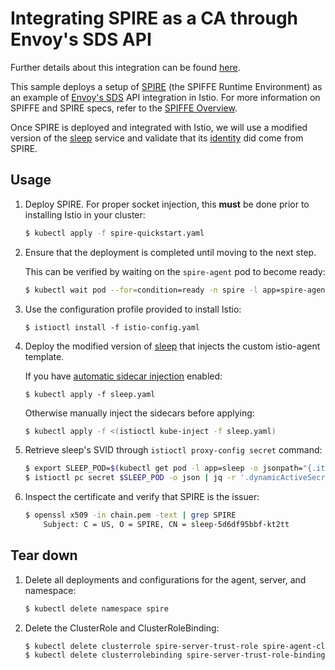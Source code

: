 # Integrating SPIRE as a CA through Envoy's SDS API

Further details about this integration can be found [here](https://istio.io/latest/docs/ops/integrations/spire).

This sample deploys a setup of [SPIRE](https://github.com/spiffe/spire) (the SPIFFE Runtime Environment) as an example of [Envoy's SDS](https://www.envoyproxy.io/docs/envoy/latest/configuration/security/secret) API integration in Istio. For more information
on SPIFFE and SPIRE specs, refer to the [SPIFFE Overview](https://spiffe.io/docs/latest/spiffe-about/overview/).

Once SPIRE is deployed and integrated with Istio, we will use a modified version of the [sleep](/samples/sleep/README.md) service and validate that its [identity](https://spiffe.io/docs/latest/spiffe-about/spiffe-concepts/#spiffe-verifiable-identity-document-svid) did come from SPIRE. 

## Usage

1. Deploy SPIRE. For proper socket injection, this **must** be done prior to installing Istio in your cluster:

    ```bash
    $ kubectl apply -f spire-quickstart.yaml
    ```

2. Ensure that the deployment is completed until moving to the next step. 

    This can be verified by waiting on the `spire-agent` pod to become ready:

    ```bash
    $ kubectl wait pod --for=condition=ready -n spire -l app=spire-agent
    ```

3. Use the configuration profile provided to install Istio:

    ```
    $ istioctl install -f istio-config.yaml
    ```

4. Deploy the modified version of [sleep](/samples/sleep/README.md) that injects the custom istio-agent template.

    If you have [automatic sidecar injection](https://istio.io/docs/setup/additional-setup/sidecar-injection/#automatic-sidecar-injection) enabled:

    ```
    $ kubectl apply -f sleep.yaml
    ```

    Otherwise manually inject the sidecars before applying:

    ```bash
    $ kubectl apply -f <(istioctl kube-inject -f sleep.yaml)
    ```


5. Retrieve sleep's SVID through `istioctl proxy-config secret` command:

    ```bash
    $ export SLEEP_POD=$(kubectl get pod -l app=sleep -o jsonpath="{.items[0].metadata.name}")
    $ istioctl pc secret $SLEEP_POD -o json | jq -r '.dynamicActiveSecrets[0].secret.tlsCertificate.certificateChain.inlineBytes' | base64 --decode > chain.pem
    ```

5. Inspect the certificate and verify that SPIRE is the issuer:

    ```bash
    $ openssl x509 -in chain.pem -text | grep SPIRE
        Subject: C = US, O = SPIRE, CN = sleep-5d6df95bbf-kt2tt
    ```

## Tear down

1.  Delete all deployments and configurations for the agent, server, and namespace:
    
    ```bash
    $ kubectl delete namespace spire
    ```

1.  Delete the ClusterRole and ClusterRoleBinding:
    
    ```bash
    $ kubectl delete clusterrole spire-server-trust-role spire-agent-cluster-role
    $ kubectl delete clusterrolebinding spire-server-trust-role-binding spire-agent-cluster-role-binding
    ```